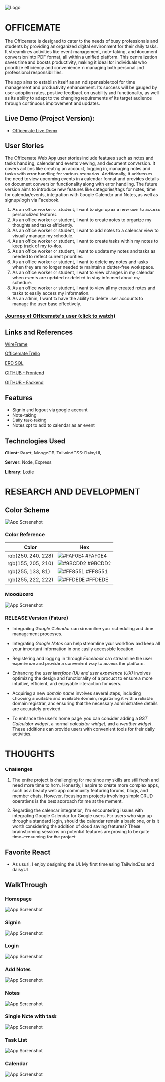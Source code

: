 
![Logo](https://i.imgur.com/h2YLX8g.png)


# OFFICEMATE

The Officemate is designed to cater to the needs of busy professionals and students by providing an organized digital environment for their daily tasks. It streamlines activities like event management, note-taking, and document conversion into PDF format, all within a unified platform. This centralization saves time and boosts productivity, making it ideal for individuals who prioritize efficiency and convenience in managing both personal and professional responsibilities.

The app aims to establish itself as an indispensable tool for time management and productivity enhancement. Its success will be gauged by user adoption rates, positive feedback on usability and functionality, as well as its ability to adapt to the changing requirements of its target audience through continuous improvement and updates.


## Live Demo (Project Version):

- [Officemate Live Demo](https://officemate-frontend.onrender.com/)


## User Stories

The Officemate Web App user stories include features such as notes and tasks handling, calendar and events viewing, and document conversion. It covers actions like creating an account, logging in, managing notes and tasks with error handling for various scenarios. Additionally, it addresses the need to view upcoming events in a calendar format and provides details on document conversion functionality along with error handling. The future version aims to introduce new features like categories/tags for notes, time for calendar/events, integration with Google Calendar and Notes, as well as signup/login via Facebook.

1. As an office worker or student, I want to sign up as a new user to access personalized features.
2. As an office worker or student, I want to create notes to organize my thoughts and tasks efficiently.
3. As an office worker or student, I want to add notes to a calendar view to visually manage my schedule.
4. As an office worker or student, I want to create tasks within my notes to keep track of my to-dos.
5. As an office worker or student, I want to update my notes and tasks as needed to reflect current priorities.
6. As an office worker or student, I want to delete my notes and tasks when they are no longer needed to maintain a clutter-free workspace.
7. As an office worker or student, I want to view changes in my calendar when events are updated or deleted to stay informed about my schedule.
8. As an office worker or student, I want to view all my created notes and tasks to easily access my information.
9. As an admin, I want to have the ability to delete user accounts to manage the user base effectively.

### [Journey of Officemate's user (click to watch) ](https://youtu.be/LBx8KGGEEI4)


## Links and References

[WireFrame ](https://www.figma.com/file/ET9Ii01CXhZVMz4KgI4Sbo/Officemate?type=whiteboard&node-id=2%3A2747&t=PkmdOOYLF8m7ZED2-1)

[Officemate Trello ](https://trello.com/invite/b/4Pcvli4G/ATTI7c851d64b7485e98c138fbbf72281032946CA3DD/officemate)

[ERD SQL ](https://drawsql.app/teams/anamono-team/diagrams/erd-officemate)

[GITHUB - Frontend ](https://github.com/misshozzie/om-frontend)

[GITHUB - Backend ](https://github.com/misshozzie/om-backend)

## Features

- Signin and logout via google account
- Note-taking
- Daily task-taking
- Notes opt to add to calendar as an event


## Technologies Used

**Client:** React, MongoDB, TailwindCSS: DaisyUI,

**Server:** Node, Express

**Library:** Lottie


# RESEARCH AND DEVELOPMENT
## Color Scheme

![App Screenshot](https://i.imgur.com/b4l8VKM.png)

### Color Reference

| Color             | Hex                                                                |
| ----------------- | ------------------------------------------------------------------ |
| rgb(250, 240, 228) | ![#FAF0E4](https://via.placeholder.com/10/FAF0E4?text=+) #FAF0E4 |
| rgb(155, 205, 210) | ![#9BCDD2](https://via.placeholder.com/10/9BCDD2?text=+) #9BCDD2|
| rgb(255, 133, 81) | ![#FF8551](https://via.placeholder.com/10/FF8551?text=+) #FF8551 |
| rgb(255, 222, 222) | ![#FFDEDE](https://via.placeholder.com/10/FFDEDE?text=+) #FFDEDE |

### MoodBoard

![App Screenshot](https://i.imgur.com/1Rg2X6I.png)

### RELEASE Version (Future)
- Integrating *Google Calendar* can streamline your scheduling and time management processes.

- Integrating *Google Notes* can help streamline your workflow and keep all your important information in one easily accessible location.

- Registering and logging in through *Facebook* can streamline the user experience and provide a convenient way to access the platform.

- Enhancing the *user interface (UI) and user experience (UX)* involves optimizing the design and functionality of a product to ensure a more intuitive, efficient, and enjoyable interaction for users.

- Acquiring a new *domain name* involves several steps, including choosing a suitable and available domain, registering it with a reliable domain registrar, and ensuring that the necessary administrative details are accurately provided.

- To enhance the user's home page, you can consider adding a *GST Calculator widget*, a normal *calculator widget*, and a *weather widget*. These additions can provide users with convenient tools for their daily activities.

# THOUGHTS

### Challenges

1. The entire project is challenging for me since my skills are still fresh and need more time to horn. Honestly, I aspire to create more complex apps, such as a beauty web app community featuring forums, blogs, and member chats. However, focusing on projects involving simple CRUD operations is the best approach for me at the moment.

2. Regarding the calendar integration, I'm encountering issues with integrating Google Calendar for Google users. For users who sign up through a standard login, should the calendar remain a basic one, or is it worth considering the addition of cloud saving features? These brainstorming sessions on potential features are proving to be quite time-consuming for the project.

## Favorite React
- As usual, I enjoy designing the UI. My first time using TailwindCss and daisyUI. 


## WalkThrough


### Homepage
![App Screenshot](https://i.imgur.com/wDKJjcw.png)

### Signin
![App Screenshot](https://i.imgur.com/CUhEdDc.png)

### Login
![App Screenshot](https://i.imgur.com/gZKIlOu.png)

### Add Notes
![App Screenshot](https://i.imgur.com/6WEyWgN.png)

### Notes
![App Screenshot](https://i.imgur.com/rz0yvas.png)

### Single Note with task
![App Screenshot](https://i.imgur.com/23WRFri.png)

### Task List
![App Screenshot](https://i.imgur.com/2JCA61h.png)

### Calendar
![App Screenshot](https://i.imgur.com/LFqjeTV.png)
